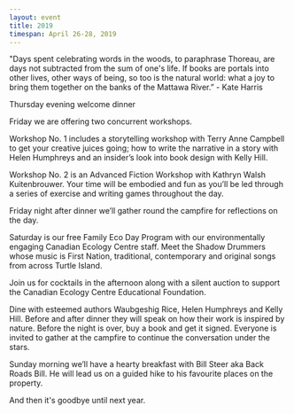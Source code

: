 ```yaml
---
layout: event
title: 2019
timespan: April 26-28, 2019
---
```


"Days spent celebrating words in the woods, to paraphrase Thoreau, are days not subtracted from the sum of one's life. If books are portals into other lives, other ways of being, so too is the natural world: what a joy to bring them together on the banks of the Mattawa River.” - Kate Harris


Thursday evening welcome dinner

Friday we are offering two concurrent workshops.

Workshop No. 1 includes a storytelling workshop with Terry Anne Campbell to get your creative juices going; how to write the narrative in a story with Helen Humphreys and an insider’s look into book design with Kelly Hill.

Workshop No. 2 is an Advanced Fiction Workshop with Kathryn Walsh Kuitenbrouwer. Your time will be embodied and fun as you’ll be led through a series of exercise and writing games throughout the day.

Friday night after dinner we’ll gather round the campfire for reflections on the day. 

Saturday is our free Family Eco Day Program with our environmentally engaging Canadian Ecology Centre staff. Meet the Shadow Drummers whose music is First Nation, traditional, contemporary and original songs from across Turtle Island.

Join us for cocktails in the afternoon along with a silent auction to support the Canadian Ecology Centre Educational Foundation. 

Dine with esteemed authors Waubgeshig Rice, Helen Humphreys and Kelly Hill. Before and after dinner they will speak on how their work is inspired by nature. Before the night is over, buy a book and get it signed. Everyone is invited to gather at the campfire to continue the conversation under the stars.

Sunday morning we’ll have a hearty breakfast with Bill Steer aka Back Roads Bill. He will lead us on a guided hike to his favourite places on the property.

And then it's goodbye until next year.
